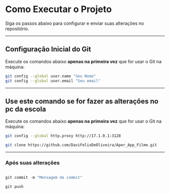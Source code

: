 #  Como Executar o Projeto

Siga os passos abaixo para configurar e enviar suas alterações no repositório.

---

##  Configuração Inicial do Git

Execute os comandos abaixo **apenas na primeira vez** que for usar o Git na máquina:

```bash
git config --global user.name "Seu Nome"
git config --global user.email "Seu email"

```
---


##  Use este comando se for fazer as alterações no pc da escola

Execute os comandos abaixo **apenas na primeira vez** que for usar o Git na máquina:

```bash
git config --global http.proxy http://17.1.0.1:3128
```


```bash
git clone https://github.com/DaviFelixDeOliveira/Aper_App_Filme.git
```


---

### Após suas alterações

```js

git commit -m "Mensagem de commit"
```

```js
git push
```